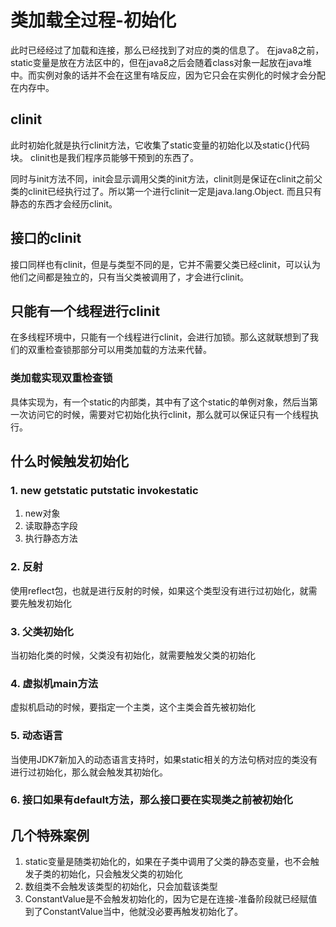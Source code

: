 # 类加载全过程-初始化

此时已经经过了加载和连接，那么已经找到了对应的类的信息了。
在java8之前，static变量是放在方法区中的，但在java8之后会随着class对象一起放在java堆中。而实例对象的话并不会在这里有啥反应，因为它只会在实例化的时候才会分配在内存中。

## clinit
此时初始化就是执行clinit方法，它收集了static变量的初始化以及static{}代码块。
clinit也是我们程序员能够干预到的东西了。

同时与init方法不同，init会显示调用父类的init方法，clinit则是保证在clinit之前父类的clinit已经执行过了。所以第一个进行clinit一定是java.lang.Object.
而且只有静态的东西才会经历clinit。

## 接口的clinit
接口同样也有clinit，但是与类型不同的是，它并不需要父类已经clinit，可以认为他们之间都是独立的，只有当父类被调用了，才会进行clinit。

## 只能有一个线程进行clinit
在多线程环境中，只能有一个线程进行clinit，会进行加锁。那么这就联想到了我们的双重检查锁那部分可以用类加载的方法来代替。

### 类加载实现双重检查锁
具体实现为，有一个static的内部类，其中有了这个static的单例对象，然后当第一次访问它的时候，需要对它初始化执行clinit，那么就可以保证只有一个线程执行。

## 什么时候触发初始化

### 1. new getstatic putstatic invokestatic
1. new对象
2. 读取静态字段
3. 执行静态方法

### 2. 反射
使用reflect包，也就是进行反射的时候，如果这个类型没有进行过初始化，就需要先触发初始化

### 3. 父类初始化
当初始化类的时候，父类没有初始化，就需要触发父类的初始化

### 4. 虚拟机main方法
虚拟机启动的时候，要指定一个主类，这个主类会首先被初始化

### 5. 动态语言
当使用JDK7新加入的动态语言支持时，如果static相关的方法句柄对应的类没有进行过初始化，那么就会触发其初始化。

### 6. 接口如果有default方法，那么接口要在实现类之前被初始化

## 几个特殊案例

1. static变量是随类初始化的，如果在子类中调用了父类的静态变量，也不会触发子类的初始化，只会触发父类的初始化
2. 数组类不会触发该类型的初始化，只会加载该类型
3. ConstantValue是不会触发初始化的，因为它是在连接-准备阶段就已经赋值到了ConstantValue当中，他就没必要再触发初始化了。